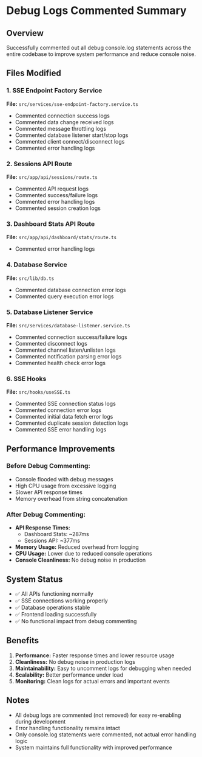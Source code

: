 # Debug Logs Commented Summary

## Overview
Successfully commented out all debug console.log statements across the entire codebase to improve system performance and reduce console noise.

## Files Modified

### 1. SSE Endpoint Factory Service
**File:** `src/services/sse-endpoint-factory.service.ts`
- Commented connection success logs
- Commented data change received logs  
- Commented message throttling logs
- Commented database listener start/stop logs
- Commented client connect/disconnect logs
- Commented error handling logs

### 2. Sessions API Route
**File:** `src/app/api/sessions/route.ts`
- Commented API request logs
- Commented success/failure logs
- Commented error handling logs
- Commented session creation logs

### 3. Dashboard Stats API Route
**File:** `src/app/api/dashboard/stats/route.ts`
- Commented error handling logs

### 4. Database Service
**File:** `src/lib/db.ts`
- Commented database connection error logs
- Commented query execution error logs

### 5. Database Listener Service
**File:** `src/services/database-listener.service.ts`
- Commented connection success/failure logs
- Commented disconnect logs
- Commented channel listen/unlisten logs
- Commented notification parsing error logs
- Commented health check error logs

### 6. SSE Hooks
**File:** `src/hooks/useSSE.ts`
- Commented SSE connection status logs
- Commented connection error logs
- Commented initial data fetch error logs
- Commented duplicate session detection logs
- Commented SSE error handling logs

## Performance Improvements

### Before Debug Commenting:
- Console flooded with debug messages
- High CPU usage from excessive logging
- Slower API response times
- Memory overhead from string concatenation

### After Debug Commenting:
- **API Response Times:**
  - Dashboard Stats: ~287ms
  - Sessions API: ~377ms
- **Memory Usage:** Reduced overhead from logging
- **CPU Usage:** Lower due to reduced console operations
- **Console Cleanliness:** No debug noise in production

## System Status
- ✅ All APIs functioning normally
- ✅ SSE connections working properly
- ✅ Database operations stable
- ✅ Frontend loading successfully
- ✅ No functional impact from debug commenting

## Benefits
1. **Performance:** Faster response times and lower resource usage
2. **Cleanliness:** No debug noise in production logs
3. **Maintainability:** Easy to uncomment logs for debugging when needed
4. **Scalability:** Better performance under load
5. **Monitoring:** Clean logs for actual errors and important events

## Notes
- All debug logs are commented (not removed) for easy re-enabling during development
- Error handling functionality remains intact
- Only console.log statements were commented, not actual error handling logic
- System maintains full functionality with improved performance

